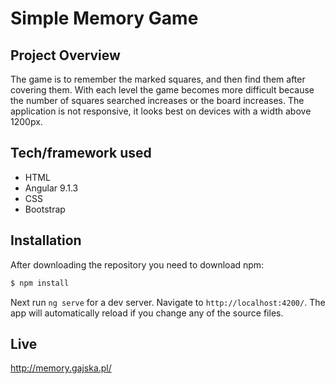 # Simple Memory Game

## Project Overview

The game is to remember the marked squares, and then find them after covering them. With each level the game becomes more difficult because the number of squares searched increases or the board increases. The application is not responsive, it looks best on devices with a width above 1200px.

## Tech/framework used

 - HTML
 - Angular 9.1.3
 - CSS
 - Bootstrap
 
## Installation

After downloading the repository you need to download npm:
```sh
$ npm install
```
Next run `ng serve` for a dev server. Navigate to `http://localhost:4200/`. The app will automatically reload if you change any of the source files.

## Live

http://memory.gajska.pl/

